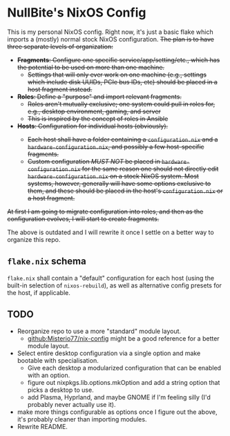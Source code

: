 # NullBite's NixOS Config
This is my personal NixOS config. Right now, it's just a basic flake which
imports a (mostly) normal stock NixOS configuration. <del>The plan is to have three
separate levels of organization:</del>

- <del>**Fragments**: Configure one specific service/app/setting/etc., which has the
  potential to be used on more than one machine.</del>
	- <del>Settings that will only ever work on one machine (e.g., settings which
	  include disk UUIDs, PCIe bus IDs, etc) should be placed in a host
	  fragment instead.</del>
- <del>**Roles**: Define a "purpose" and import relevant fragments.</del>
	- <del>Roles aren't mutually exclusive; one system could pull in roles for,
	  e.g., desktop environment, gaming, and server</del>
	- <del>This is inspired by the concept of roles in Ansible</del>
- <del>**Hosts**: Configuration for individual hosts (obviously).
	- Each host shall have a folder containing a `configuration.nix` and a
	  `hardware-configuration.nix`, and possibly a few host-specific fragments.</del>
	- <del>Custom configuration *MUST NOT* be placed in `hardware-configuration.nix`
	  for the same reason one should not directly edit
	  `hardware-configuration.nix` on a stock NixOS system. Most systems,
	  however, generally will have some options exclusive to them, and these
	  should be placed in the host's `configuration.nix` or a host fragment.</del>

<del>At first I am going to migrate configuration into roles, and then as the configuration evolves, I will start to create fragments.</del>

The above is outdated and I will rewrite it once I settle on a better way to organize this repo.

## `flake.nix` schema
`flake.nix` shall contain a "default" configuration for each host (using the
built-in selection of `nixos-rebuild`), as well as alternative config presets
for the host, if applicable.

## TODO

- Reorganize repo to use a more "standard" module layout.
	- [github:Misterio77/nix-config](https://github.com/Misterio77/nix-config) might be a good reference for a better module layout.
- Select entire desktop configuration via a single option and make bootable with specialisation.
	- Give each desktop a modularized configuration that can be enabled with an option.
	- figure out nixpkgs.lib.options.mkOption and add a string option that picks a desktop to use.
	- add Plasma, Hyprland, and maybe GNOME if I'm feeling silly (I'd probably never actually use it).
- make more things configurable as options once I figure out the above, it's probably cleaner than importing modules.
- Rewrite README.
